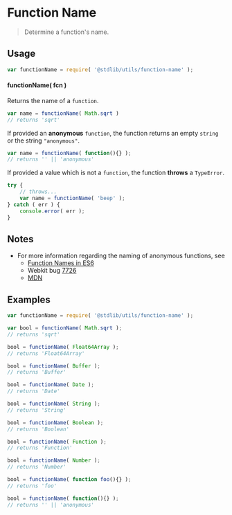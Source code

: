 # Function Name

> Determine a function's name.

<section class="usage">

## Usage

``` javascript
var functionName = require( '@stdlib/utils/function-name' );
```

#### functionName( fcn )

Returns the name of a `function`.

``` javascript
var name = functionName( Math.sqrt )
// returns 'sqrt'
```

If provided an __anonymous__ `function`, the function returns an empty `string` or the string `"anonymous"`.

``` javascript
var name = functionName( function(){} );
// returns '' || 'anonymous'
```

If provided a value which is not a `function`, the function __throws__ a `TypeError`.

``` javascript
try {
    // throws...
    var name = functionName( 'beep' );
} catch ( err ) {
    console.error( err );
}
```
</section>

<!-- /.usage -->

<section class="notes">

## Notes

* For more information regarding the naming of anonymous functions, see
    -  [Function Names in ES6][2ality]
    -  Webkit bug [7726][webkit-bug-7726]
    - [MDN][mdn]

</section>

<!-- /.notes -->

<section class="examples">

## Examples

``` javascript
var functionName = require( '@stdlib/utils/function-name' );

var bool = functionName( Math.sqrt );
// returns 'sqrt'

bool = functionName( Float64Array );
// returns 'Float64Array'

bool = functionName( Buffer );
// returns 'Buffer'

bool = functionName( Date );
// returns 'Date'

bool = functionName( String );
// returns 'String'

bool = functionName( Boolean );
// returns 'Boolean'

bool = functionName( Function );
// returns 'Function'

bool = functionName( Number );
// returns 'Number'

bool = functionName( function foo(){} );
// returns 'foo'

bool = functionName( function(){} );
// returns '' || 'anonymous'
```

</section>

<!-- /.examples -->

<section class="links">

[2ality]: http://www.2ality.com/2015/09/function-names-es6.html
[webkit-bug-7726]: https://bugs.webkit.org/show_bug.cgi?id=7726
[mdn]: https://developer.mozilla.org/en-US/docs/Web/JavaScript/Reference/Global_Objects/Function/name

</section>

<!-- /.links -->
